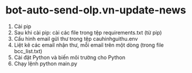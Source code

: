 # bot-auto-send-olp.vn-update-news
1. Cài pip
2. Sau khi cài pip: cài các file trong tệp requirements.txt (từ pip)
3. Cấu hình email gửi thư trong tệp cauhinhguithu.env
4. Liệt kê các email nhận thư, mỗi email trên một dòng (trong file bcc_list.txt)
5. Cài đặt Python và biến môi trường cho Python
6. Chạy lệnh python main.py

